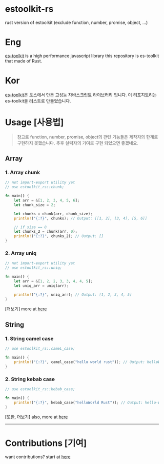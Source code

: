 # estoolkit-rs

rust version of estoolkit (exclude function, number, promise, object, ...)

# Eng

[es-toolkit](https://github.com/toss/es-toolkit) is a high performance javascript library
this repository is es-toolkit that made of Rust.

# Kor

[es-toolkit](https://github.com/toss/es-toolkit)은 토스에서 만든 고성능 자바스크립트 라이브러리 입니다.
이 리포지토리는 es-toolkit을 러스트로 만들었습니다.

# Usage [사용법]

> 참고로 function, number, promise, object의 관련 기능들은 제작자의 한계로 구현하지 못했습니다. 추후 실력자의 기여로 구현 되었으면 좋겠네요.

## Array

### 1. Array chunk

```rust
// not import-export utility yet
// use estoolkit_rs::chunk;

fn main() {
    let arr = &[1, 2, 3, 4, 5, 6];
    let chunk_size = 2;

    let chunks = chunk(arr, chunk_size);
    println!("{:?}", chunks); // Output: [[1, 2], [3, 4], [5, 6]]

    // if size == 0
    let chunks_2 = chunk(arr, 0);
    println!("{:?}", chunks_2); // Output: []
}
```

### 2. Array uniq

```rust
// not import-export utility yet
// use estoolkit_rs::uniq;

fn main() {
    let arr = &[1, 2, 2, 3, 3, 4, 4, 5];
    let uniq_arr = uniq(arr);

    println!("{:?}", uniq_arr); // Output: [1, 2, 3, 4, 5]
}
```

[더보기] more at [here](https://github.com/endurejs-ts/estoolkit-rs)

## String

### 1. String camel case

```rust
// use estoolkit_rs::cameL_case;

fn main() {
    println!("{:?}", camel_case("hello world rust")); // Output: helloWorldRust
}
```

### 2. String kebab case

```rust
// use estoolkit_rs::kebab_case;

fn main() {
    println!("{:?}", kebab_case("helloWorld Rust")); // Output: hello-world-rust
}
```

[또한, 더보기] also, more at [here](https://github.com/endurejs-ts/estoolkit-rs)

<hr>

# Contributions [기여]
want contributions? start at [here](https://github.com/endurejs-ts/estoolkit-rs/blob/master/.github/CONTRIBUTING.md)